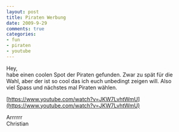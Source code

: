 ```yaml
--- 
layout: post
title: Piraten Werbung
date: 2009-9-29
comments: true
categories: 
- fun
- piraten
- youtube
---
```

Hey, <br />habe einen coolen Spot der Piraten gefunden. Zwar zu spät für die <br />Wahl, aber der ist so cool das ich euch unbedingt zeigen will. Also <br />viel Spass und nächstes mal Piraten wählen. <p />

[https://www.youtube.com/watch?v=JKW7LvhtWmU](https://www.youtube.com/watch?v=JKW7LvhtWmU)
<p /> Arrrrrr <br />Christian
